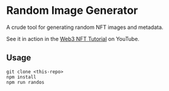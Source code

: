 # Random Image Generator

A crude tool for generating random NFT images and metadata.

See it in action in the [Web3 NFT Tutorial](https://youtu.be/meTpMP0J5E8) on YouTube.

## Usage

```
git clone <this-repo>
npm install
npm run randos
````